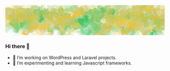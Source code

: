 [![Header](https://raw.githubusercontent.com/xlcrdev/xlcrdev/main/banner-lemon-lime-cubed.png "Header")](https://xlcr.dev/)

### Hi there 👋

- 🔭 I’m working on WordPress and Laravel projects. 
- 🌱 I’m experimenting and learning Javascript frameworks.



